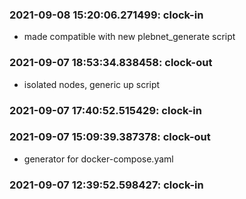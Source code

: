 
### 2021-09-08 15:20:06.271499: clock-in

* made compatible with new plebnet_generate script
### 2021-09-07 18:53:34.838458: clock-out

* isolated nodes, generic up script

### 2021-09-07 17:40:52.515429: clock-in

### 2021-09-07 15:09:39.387378: clock-out

* generator for docker-compose.yaml

### 2021-09-07 12:39:52.598427: clock-in


